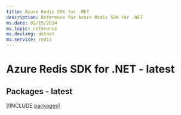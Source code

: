 ```yaml
---
title: Azure Redis SDK for .NET
description: Reference for Azure Redis SDK for .NET
ms.date: 02/15/2024
ms.topic: reference
ms.devlang: dotnet
ms.service: redis
---
```

# Azure Redis SDK for .NET - latest
## Packages - latest
[!INCLUDE [packages](redis-index.md)]